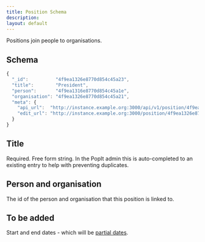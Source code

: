 ```yaml
---
title: Position Schema
description: 
layout: default
---
```


Positions join people to organisations.

## Schema

``` javascript
{
  "_id":          "4f9ea1326e8770d854c45a23",
  "title":        "President",
  "person":       "4f9ea1316e8770d854c45a1e",
  "organisation": "4f9ea1326e8770d854c45a21",
  "meta": {
    "api_url":  "http://instance.example.org:3000/api/v1/position/4f9ea1326e8770d854c45a23",
    "edit_url": "http://instance.example.org:3000/position/4f9ea1326e8770d854c45a23"
  }
}
```

## Title

Required. Free form string. In the PopIt admin this is auto-completed to an existing entry to help with preventing duplicates.

## Person and organisation

The id of the person and organisation that this position is linked to.

## To be added

Start and end dates - which will be [partial dates](partial-date).
